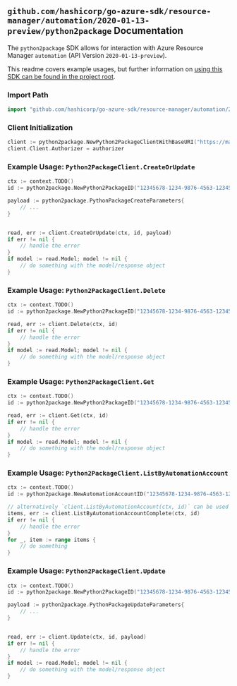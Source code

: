 
## `github.com/hashicorp/go-azure-sdk/resource-manager/automation/2020-01-13-preview/python2package` Documentation

The `python2package` SDK allows for interaction with Azure Resource Manager `automation` (API Version `2020-01-13-preview`).

This readme covers example usages, but further information on [using this SDK can be found in the project root](https://github.com/hashicorp/go-azure-sdk/tree/main/docs).

### Import Path

```go
import "github.com/hashicorp/go-azure-sdk/resource-manager/automation/2020-01-13-preview/python2package"
```


### Client Initialization

```go
client := python2package.NewPython2PackageClientWithBaseURI("https://management.azure.com")
client.Client.Authorizer = authorizer
```


### Example Usage: `Python2PackageClient.CreateOrUpdate`

```go
ctx := context.TODO()
id := python2package.NewPython2PackageID("12345678-1234-9876-4563-123456789012", "example-resource-group", "automationAccountValue", "python2PackageValue")

payload := python2package.PythonPackageCreateParameters{
	// ...
}


read, err := client.CreateOrUpdate(ctx, id, payload)
if err != nil {
	// handle the error
}
if model := read.Model; model != nil {
	// do something with the model/response object
}
```


### Example Usage: `Python2PackageClient.Delete`

```go
ctx := context.TODO()
id := python2package.NewPython2PackageID("12345678-1234-9876-4563-123456789012", "example-resource-group", "automationAccountValue", "python2PackageValue")

read, err := client.Delete(ctx, id)
if err != nil {
	// handle the error
}
if model := read.Model; model != nil {
	// do something with the model/response object
}
```


### Example Usage: `Python2PackageClient.Get`

```go
ctx := context.TODO()
id := python2package.NewPython2PackageID("12345678-1234-9876-4563-123456789012", "example-resource-group", "automationAccountValue", "python2PackageValue")

read, err := client.Get(ctx, id)
if err != nil {
	// handle the error
}
if model := read.Model; model != nil {
	// do something with the model/response object
}
```


### Example Usage: `Python2PackageClient.ListByAutomationAccount`

```go
ctx := context.TODO()
id := python2package.NewAutomationAccountID("12345678-1234-9876-4563-123456789012", "example-resource-group", "automationAccountValue")

// alternatively `client.ListByAutomationAccount(ctx, id)` can be used to do batched pagination
items, err := client.ListByAutomationAccountComplete(ctx, id)
if err != nil {
	// handle the error
}
for _, item := range items {
	// do something
}
```


### Example Usage: `Python2PackageClient.Update`

```go
ctx := context.TODO()
id := python2package.NewPython2PackageID("12345678-1234-9876-4563-123456789012", "example-resource-group", "automationAccountValue", "python2PackageValue")

payload := python2package.PythonPackageUpdateParameters{
	// ...
}


read, err := client.Update(ctx, id, payload)
if err != nil {
	// handle the error
}
if model := read.Model; model != nil {
	// do something with the model/response object
}
```
